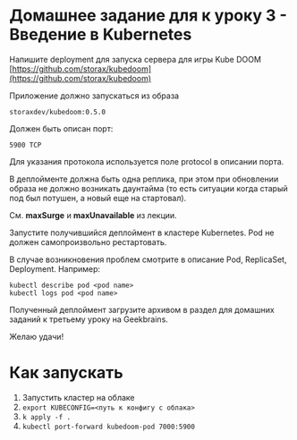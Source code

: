 # Домашнее задание для к уроку 3 - Введение в Kubernetes

Напишите deployment для запуска сервера для игры Kube DOOM
[https://github.com/storax/kubedoom](https://github.com/storax/kubedoom)

Приложение должно запускаться из образа
```
storaxdev/kubedoom:0.5.0
```
Должен быть описан порт:
```
5900 TCP
```
Для указания протокола используется поле protocol в описании порта.

В деплойменте должна быть одна реплика, при этом при обновлении образа не должно возникать даунтайма
(то есть ситуации когда старый под был потушен, а новый еще на стартовал).

См. **maxSurge** и **maxUnavailable** из лекции.

Запустите получившийся деплоймент в кластере Kubernetes.
Pod не должен самопроизвольно рестартовать.

В случае возникновения проблем смотрите в описание Pod, ReplicaSet, Deployment.
Например:
```
kubectl describe pod <pod name>
kubectl logs pod <pod name>
```
Полученный деплоймент загрузите архивом в раздел для домашних заданий к третьему уроку на Geekbrains.

Желаю удачи!

# Как запускать

1. Запустить кластер на облаке
2. `export KUBECONFIG=<путь к конфигу с облака>`
3. `k apply -f .`
4. `kubectl port-forward kubedoom-pod 7000:5900`